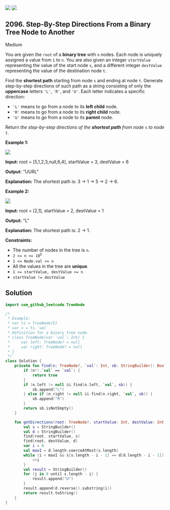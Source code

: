 [![](https://img.shields.io/github/stars/javadev/LeetCode-in-Kotlin?label=Stars&style=flat-square)](https://github.com/javadev/LeetCode-in-Kotlin)
[![](https://img.shields.io/github/forks/javadev/LeetCode-in-Kotlin?label=Fork%20me%20on%20GitHub%20&style=flat-square)](https://github.com/javadev/LeetCode-in-Kotlin/fork)

## 2096\. Step-By-Step Directions From a Binary Tree Node to Another

Medium

You are given the `root` of a **binary tree** with `n` nodes. Each node is uniquely assigned a value from `1` to `n`. You are also given an integer `startValue` representing the value of the start node `s`, and a different integer `destValue` representing the value of the destination node `t`.

Find the **shortest path** starting from node `s` and ending at node `t`. Generate step-by-step directions of such path as a string consisting of only the **uppercase** letters `'L'`, `'R'`, and `'U'`. Each letter indicates a specific direction:

*   `'L'` means to go from a node to its **left child** node.
*   `'R'` means to go from a node to its **right child** node.
*   `'U'` means to go from a node to its **parent** node.

Return _the step-by-step directions of the **shortest path** from node_ `s` _to node_ `t`.

**Example 1:**

![](https://assets.leetcode.com/uploads/2021/11/15/eg1.png)

**Input:** root = [5,1,2,3,null,6,4], startValue = 3, destValue = 6

**Output:** "UURL"

**Explanation:** The shortest path is: 3 → 1 → 5 → 2 → 6. 

**Example 2:**

![](https://assets.leetcode.com/uploads/2021/11/15/eg2.png)

**Input:** root = [2,1], startValue = 2, destValue = 1

**Output:** "L"

**Explanation:** The shortest path is: 2 → 1. 

**Constraints:**

*   The number of nodes in the tree is `n`.
*   <code>2 <= n <= 10<sup>5</sup></code>
*   `1 <= Node.val <= n`
*   All the values in the tree are **unique**.
*   `1 <= startValue, destValue <= n`
*   `startValue != destValue`

## Solution

```kotlin
import com_github_leetcode.TreeNode

/*
 * Example:
 * var ti = TreeNode(5)
 * var v = ti.`val`
 * Definition for a binary tree node.
 * class TreeNode(var `val`: Int) {
 *     var left: TreeNode? = null
 *     var right: TreeNode? = null
 * }
 */
class Solution {
    private fun find(n: TreeNode?, `val`: Int, sb: StringBuilder): Boolean {
        if (n!!.`val` == `val`) {
            return true
        }
        if (n.left != null && find(n.left, `val`, sb)) {
            sb.append("L")
        } else if (n.right != null && find(n.right, `val`, sb)) {
            sb.append("R")
        }
        return sb.isNotEmpty()
    }

    fun getDirections(root: TreeNode?, startValue: Int, destValue: Int): String {
        val s = StringBuilder()
        val d = StringBuilder()
        find(root, startValue, s)
        find(root, destValue, d)
        var i = 0
        val maxI = d.length.coerceAtMost(s.length)
        while (i < maxI && s[s.length - i - 1] == d[d.length - i - 1]) {
            ++i
        }
        val result = StringBuilder()
        for (j in 0 until s.length - i) {
            result.append("U")
        }
        result.append(d.reverse().substring(i))
        return result.toString()
    }
}
```